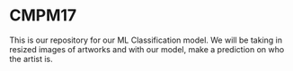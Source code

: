 # CMPM17
This is our repository for our ML Classification model. We will be taking in resized images of artworks and with our model, make a prediction on who the artist is. 
